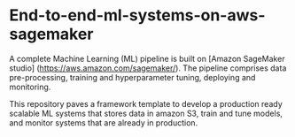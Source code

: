 # End-to-end-ml-systems-on-aws-sagemaker

A complete Machine Learning (ML) pipeline is built on [Amazon SageMaker studio] (https://aws.amazon.com/sagemaker/). The pipeline comprises data pre-processing,
training and hyperparameter tuning, deploying and monitoring.

This repository paves a framework template to develop a production ready
scalable ML systems that stores data in amazon S3, train and tune models, and
monitor systems that are already in production.
